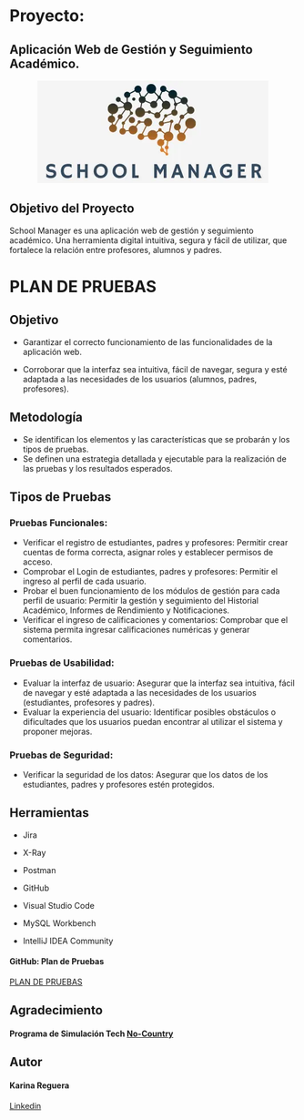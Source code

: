 # Proyecto:
## Aplicación Web de Gestión y Seguimiento Académico.

<div style="text-align: center;">
    <img src="image-1.png" alt="Mi primera imagen">
</div>


## Objetivo del Proyecto

School Manager es una aplicación web de gestión y seguimiento académico. Una herramienta digital intuitiva, segura y fácil de utilizar, que fortalece la relación entre profesores, alumnos y padres.


# PLAN DE PRUEBAS

## Objetivo
- Garantizar el correcto funcionamiento de las funcionalidades de la aplicación web.

- Corroborar que la interfaz sea intuitiva, fácil de navegar, segura y esté adaptada a las necesidades de los usuarios (alumnos, padres, profesores).

## Metodología
- Se identifican los elementos y las características que se probarán y los tipos de pruebas.
- Se definen una estrategia detallada y ejecutable para la realización de las pruebas y los resultados esperados.

## Tipos de Pruebas

### Pruebas Funcionales:
-	Verificar el registro de estudiantes, padres y profesores:  Permitir crear cuentas de forma correcta, asignar roles y establecer permisos de acceso.
- Comprobar el Login de estudiantes, padres y profesores:  Permitir el ingreso al perfil de cada usuario.
- Probar el buen funcionamiento de los módulos de gestión para cada perfil de usuario: Permitir la gestión y seguimiento del Historial Académico, Informes de Rendimiento y Notificaciones.
- Verificar el ingreso de calificaciones y comentarios: Comprobar que el sistema permita ingresar calificaciones numéricas y generar comentarios.

### Pruebas de Usabilidad:
- Evaluar la interfaz de usuario: Asegurar que la interfaz sea intuitiva, fácil de navegar y esté adaptada a las necesidades de los usuarios (estudiantes, profesores y padres).
- Evaluar la experiencia del usuario: Identificar posibles obstáculos o dificultades que los usuarios puedan encontrar al utilizar el sistema y proponer mejoras.

### Pruebas de Seguridad:
-	Verificar la seguridad de los datos: Asegurar que los datos de los estudiantes, padres y profesores estén protegidos.

## Herramientas
- Jira
- X-Ray
- Postman
- GitHub

- Visual Studio Code
- MySQL Workbench
- IntelliJ IDEA Community


#### GitHub: Plan de Pruebas


[PLAN DE PRUEBAS](ruta/al/archivo)



## Agradecimiento
#### Programa de Simulación Tech [No-Country](hhttps://www.linkedin.com/company/nocountrytalent/posts/?feedView=all)


## Autor
#### Karina Reguera
[Linkedin](https://www.linkedin.com/in/karina-reguera/)

